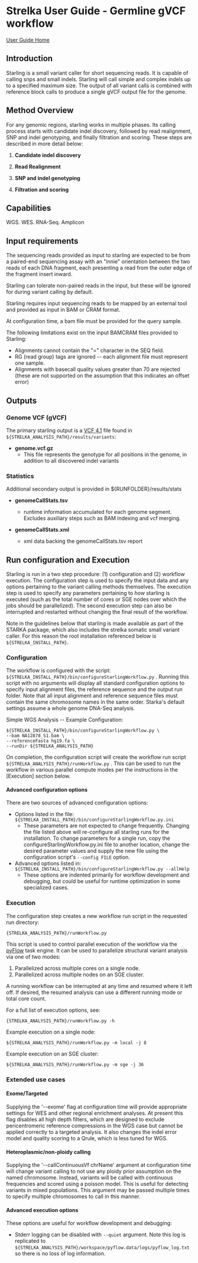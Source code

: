 Strelka User Guide - Germline gVCF workflow
===========================================

[User Guide Home](README.md)

## Introduction

Starling is a small variant caller for short sequencing reads. It is capable of calling snps and small indels. Starling will call simple and complex indels up to a specified maximum size. The output of all variant calls is combined with reference block calls to produce a single gVCF output file for the genome.

## Method Overview

For any genomic regions, starling works in multiple phases. Its calling process starts with
candidate indel discovery, followed by read realignment, SNP and indel genotyping, and finally
filtration and scoring. These steps are described in more detail below:

1. **Candidate indel discovery**

2. **Read Realignment**

3. **SNP and indel genotyping**

4. **Filtration and scoring**

## Capabilities

WGS. WES. RNA-Seq. Amplicon

## Input requirements

The sequencing reads provided as input to starling are expected to be from a
paired-end sequencing assay with an "innie" orientation between the two reads of
each DNA fragment, each presenting a read from the outer edge of the fragment
insert inward.

Starling can tolerate non-paired reads in the input, but these will be ignored for
during variant calling by default.

Starling requires input sequencing reads to be mapped by an external tool and
provided as input in BAM or CRAM format.

At configuration time, a bam file must be provided for the query sample.

The following limitations exist on the input BAMCRAM files provided to Starling:

* Alignments cannot contain the "=" character in the SEQ field.
* RG (read group) tags are ignored -- each alignment file must represent one
  sample.
* Alignments with basecall quality values greater than 70 are rejected (these
  are not supported on the assumption that this indicates an offset error)

## Outputs

### Genome VCF (gVCF)

The primary starling output is a [VCF 4.1][1] file found in
`${STRELKA_ANALYSIS_PATH}/results/variants`:

* __genome.vcf.gz__
    * This file represents the genotype for all positions in the genome, in addition to all discovered indel variants


### Statistics

Additional secondary output is provided in ${RUNFOLDER}/results/stats

* __genomeCallStats.tsv__
    * runtime information accumulated for each genome segment. Excludes auxiliary steps such as BAM indexing and vcf merging.

* __genomeCallStats.xml__
    * xml data backing the genomeCallStats.tsv report


## Run configuration and Execution

Starling is run in a two step procedure: (1) configuration and (2) workflow
execution. The configuration step is used to specify the input data and any
options pertaining to the variant calling methods themselves. The execution
step is used to specify any parameters pertaining to _how_ starling is executed
(such as the total number of cores or SGE nodes over which the jobs should be
parallelized). The second execution step can also be interrupted and restarted
without changing the final result of the workflow.

Note in the guidelines below that starling is made available as part of the STARKA
package, which also includes the strelka somatic small variant caller. For this reason
the root installation referenced below is `${STRELKA_INSTALL_PATH}`.

### Configuration

The workflow is configured with the script: `${STRELKA_INSTALL_PATH}/bin/configureStarlingWorkflow.py`
. Running this script with no arguments will display all standard configuration
options to specify input alignment files, the reference sequence and the output run folder.
Note that all input alignment and reference sequence files must contain the same chromosome names
in the same order. Starka's default settings assume a whole genome DNA-Seq analysis.

Simple WGS Analysis -- Example Configuration:

    ${STRELKA_INSTALL_PATH}/bin/configureStarlingWorkflow.py \
    --bam NA12878_S1.bam \
    --referenceFasta hg19.fa \
    --runDir ${STRELKA_ANALYSIS_PATH}

On completion, the configuration script will create the workflow run script `${STRELKA_ANALYSIS_PATH}/runWorkflow.py`
. This can be used to run the workflow in various parallel compute modes per the
instructions in the [Execution] section below.

#### Advanced configuration options

There are two sources of advanced configuration options:

* Options listed in the file: `${STRELKA_INSTALL_PATH}/bin/configureStarlingWorkflow.py.ini`
    * These parameters are not expected to change frequently. Changing the file
  listed above will re-configure all starling runs for the installation. To change
  parameters for a single run, copy the configureStarlingWorkflow.py.ini file to another location,
  change the desired parameter values and supply the new file using the configuration
  script's `--config FILE` option.
* Advanced options listed in: `${STRELKA_INSTALL_PATH}/bin/configureStarlingWorkflow.py --allHelp`
    * These options are indented primarily for workflow development and
  debugging, but could be useful for runtime optimization in some specialized
  cases.

### Execution

The configuration step creates a new workflow run script in the requested run directory:

`{STRELKA_ANALYSIS_PATH}/runWorkflow.py`

This script is used to control parallel execution of the workflow via the [pyFlow][2]
task engine. It can be used to parallelize structural variant analysis via one
of two modes:

1. Parallelized across multiple cores on a single node.
2. Parallelized across multiple nodes on an SGE cluster.

A running workflow can be interrupted at any time and resumed where it left
off. If desired, the resumed analysis can use a different running mode or total
core count.

For a full list of execution options, see:

`{STRELKA_ANALYSIS_PATH}/runWorkflow.py -h`

Example execution on a single node:

`${STRELKA_ANALYSIS_PATH}/runWorkflow.py -m local -j 8`

Example execution on an SGE cluster:

`${STRELKA_ANALYSIS_PATH}/runWorkflow.py -m sge -j 36`

### Extended use cases

#### Exome/Targeted

Supplying the '--exome' flag at configuration time will provide
appropriate settings for WES and other regional enrichment
analyses. At present this flag disables all high depth filters, which
are designed to exclude pericentromeric reference compressions in the
WGS case but cannot be applied correctly to a targeted analysis. It also
changes the indel error model and quality scoring to a Qrule, which is
less tuned for WGS.

#### Heteroplasmic/non-ploidy calling

Supplying the '--callContinuousVf chrName' argument at configuration time will
change variant calling to not use any ploidy prior assumption on the named chromosome.
Instead, variants will be called with continuous frequencies and scored using a poisson
model. This is useful for detecting variants in mixed populations. This
argument may be passed multiple times to specify multiple chromosomes to
call in this manner.

#### Advanced execution options

These options are useful for workflow development and debugging:

* Stderr logging can be disabled with `--quiet` argument. Note this log is
  replicated to `${STRELKA_ANALYSIS_PATH}/workspace/pyflow.data/logs/pyflow_log.txt`
  so there is no loss of log information.

[1]: http://www.1000genomes.org/wiki/Analysis/Variant%20Call%20Format/vcf-variant-call-format-version-41
[2]: http://ctsa.github.io/pyflow/
